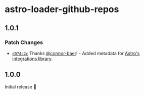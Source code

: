 # astro-loader-github-repos

## 1.0.1

### Patch Changes

- [`d074c2c`](https://github.com/connor-baer/astro-loader-github-repos/commit/d074c2c57731b9a93343cad2618cd2d7524ffb85) Thanks [@connor-baer](https://github.com/connor-baer)! - Added metadata for [Astro's integrations library](https://astro.build/integrations/).

## 1.0.0

Initial release 🚀
